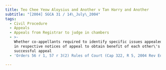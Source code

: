 ```yaml
---
title: Teo Chee Yeow Aloysius and Another v Tan Harry and Another
subtitle: "[2004] SGCA 31 / 14\_July\_2004"
tags:
  - Civil Procedure
  - Appeals
  - Appeals from Registrar to judge in chambers
  - >-
    Whether co-appellants required to identify specific issues appealed against
    in respective notices of appeal to obtain benefit of each other\'s
    successful appeal
  - 'Orders 56 r 1, 57 r 3(2) Rules of Court (Cap 322, R 5, 2004 Rev Ed)'

---
```


